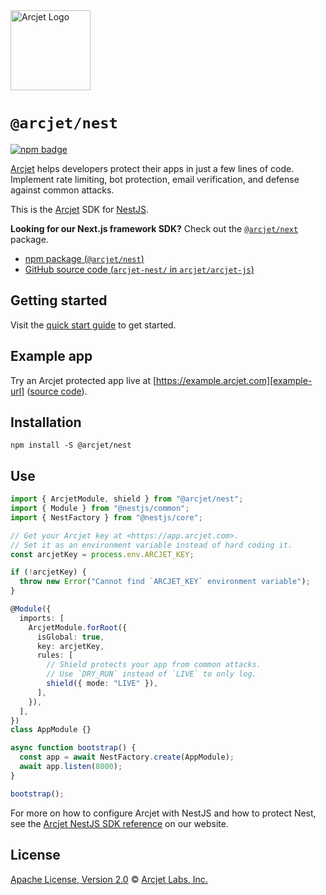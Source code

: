 <a href="https://arcjet.com" target="_arcjet-home">
  <picture>
    <source media="(prefers-color-scheme: dark)" srcset="https://arcjet.com/logo/arcjet-dark-lockup-voyage-horizontal.svg">
    <img src="https://arcjet.com/logo/arcjet-light-lockup-voyage-horizontal.svg" alt="Arcjet Logo" height="128" width="auto">
  </picture>
</a>

# `@arcjet/nest`

<p>
  <a href="https://www.npmjs.com/package/@arcjet/nest">
    <picture>
      <source media="(prefers-color-scheme: dark)" srcset="https://img.shields.io/npm/v/%40arcjet%2Fnest?style=flat-square&label=%E2%9C%A6Aj&labelColor=000000&color=5C5866">
      <img alt="npm badge" src="https://img.shields.io/npm/v/%40arcjet%2Fnest?style=flat-square&label=%E2%9C%A6Aj&labelColor=ECE6F0&color=ECE6F0">
    </picture>
  </a>
</p>

[Arcjet][arcjet] helps developers protect their apps in just a few lines of
code. Implement rate limiting, bot protection, email verification, and defense
against common attacks.

This is the [Arcjet][arcjet] SDK for [NestJS][nest-js].

**Looking for our Next.js framework SDK?** Check out the
[`@arcjet/next`][alt-sdk] package.

- [npm package (`@arcjet/nest`)](https://www.npmjs.com/package/@arcjet/nest)
- [GitHub source code (`arcjet-nest/` in `arcjet/arcjet-js`)](https://github.com/arcjet/arcjet-js/tree/main/arcjet-nest)

## Getting started

Visit the [quick start guide][quick-start] to get started.

## Example app

Try an Arcjet protected app live at [https://example.arcjet.com][example-url]
([source code][example-source]).

## Installation

```shell
npm install -S @arcjet/nest
```

## Use

```ts
import { ArcjetModule, shield } from "@arcjet/nest";
import { Module } from "@nestjs/common";
import { NestFactory } from "@nestjs/core";

// Get your Arcjet key at <https://app.arcjet.com>.
// Set it as an environment variable instead of hard coding it.
const arcjetKey = process.env.ARCJET_KEY;

if (!arcjetKey) {
  throw new Error("Cannot find `ARCJET_KEY` environment variable");
}

@Module({
  imports: [
    ArcjetModule.forRoot({
      isGlobal: true,
      key: arcjetKey,
      rules: [
        // Shield protects your app from common attacks.
        // Use `DRY_RUN` instead of `LIVE` to only log.
        shield({ mode: "LIVE" }),
      ],
    }),
  ],
})
class AppModule {}

async function bootstrap() {
  const app = await NestFactory.create(AppModule);
  await app.listen(8000);
}

bootstrap();
```

For more on how to configure Arcjet with NestJS and how to protect Nest,
see the [Arcjet NestJS SDK reference][arcjet-reference-nest] on our website.

## License

[Apache License, Version 2.0][apache-license] © [Arcjet Labs, Inc.][arcjet]

[arcjet-reference-nest]: https://docs.arcjet.com/reference/nestjs
[arcjet]: https://arcjet.com
[nest-js]: https://nestjs.com/
[alt-sdk]: https://www.npmjs.com/package/@arcjet/next
[example-url]: https://example.arcjet.com
[quick-start]: https://docs.arcjet.com/get-started/nestjs
[example-source]: https://github.com/arcjet/arcjet-js-example
[apache-license]: http://www.apache.org/licenses/LICENSE-2.0
